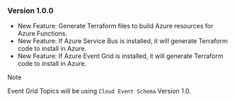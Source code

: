 ### Version 1.0.0

- New Feature: Generate Terraform files to build Azure resources for Azure Functions.
- New Feature: If Azure Service Bus is installed, it will generate Terraform code to install in Azure.
- New Feature: If Azure Event Grid is installed, it will generate Terraform code to install in Azure.

> [!NOTE]
> 
> Event Grid Topics will be using `Cloud Event Schema` Version 1.0. 